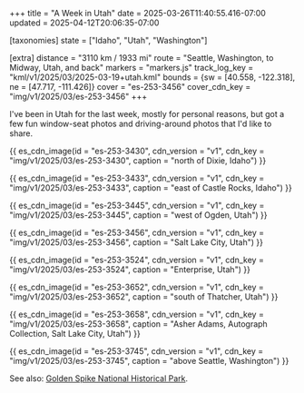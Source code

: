+++
title = "A Week in Utah"
date = 2025-03-26T11:40:55.416-07:00
updated = 2025-04-12T20:06:35-07:00

[taxonomies]
state = ["Idaho", "Utah", "Washington"]

[extra]
distance = "3110 km / 1933 mi"
route = "Seattle, Washington, to Midway, Utah, and back"
markers = "markers.js"
track_log_key = "kml/v1/2025/03/2025-03-19+utah.kml"
bounds = {sw = [40.558, -122.318], ne = [47.717, -111.426]}
cover = "es-253-3456"
cover_cdn_key = "img/v1/2025/03/es-253-3456"
+++

I've been in Utah for the last week, mostly for personal reasons, but got a few fun window-seat photos and driving-around photos that I'd like to share.

<!-- more -->

{{ es_cdn_image(id = "es-253-3430", cdn_version = "v1", cdn_key = "img/v1/2025/03/es-253-3430", caption = "north of Dixie, Idaho") }}

{{ es_cdn_image(id = "es-253-3433", cdn_version = "v1", cdn_key = "img/v1/2025/03/es-253-3433", caption = "east of Castle Rocks, Idaho") }}

{{ es_cdn_image(id = "es-253-3445", cdn_version = "v1", cdn_key = "img/v1/2025/03/es-253-3445", caption = "west of Ogden, Utah") }}

{{ es_cdn_image(id = "es-253-3456", cdn_version = "v1", cdn_key = "img/v1/2025/03/es-253-3456", caption = "Salt Lake City, Utah") }}

{{ es_cdn_image(id = "es-253-3524", cdn_version = "v1", cdn_key = "img/v1/2025/03/es-253-3524", caption = "Enterprise, Utah") }}

{{ es_cdn_image(id = "es-253-3652", cdn_version = "v1", cdn_key = "img/v1/2025/03/es-253-3652", caption = "south of Thatcher, Utah") }}

{{ es_cdn_image(id = "es-253-3658", cdn_version = "v1", cdn_key = "img/v1/2025/03/es-253-3658", caption = "Asher Adams, Autograph Collection, Salt Lake City, Utah") }}

{{ es_cdn_image(id = "es-253-3745", cdn_version = "v1", cdn_key = "img/v1/2025/03/es-253-3745", caption = "above Seattle, Washington") }}

See also: [Golden Spike National Historical Park](/2025/03-24-golden-spike-national-historical-park/).

